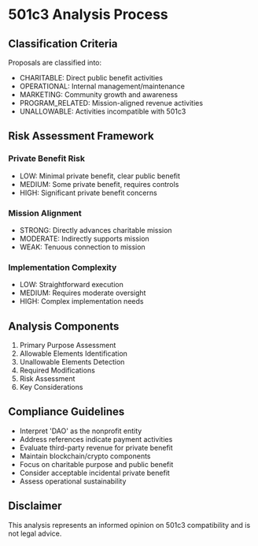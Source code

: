 # 501c3 Analysis Process

## Classification Criteria

Proposals are classified into:

- CHARITABLE: Direct public benefit activities
- OPERATIONAL: Internal management/maintenance
- MARKETING: Community growth and awareness
- PROGRAM_RELATED: Mission-aligned revenue activities
- UNALLOWABLE: Activities incompatible with 501c3

## Risk Assessment Framework

### Private Benefit Risk
- LOW: Minimal private benefit, clear public benefit
- MEDIUM: Some private benefit, requires controls
- HIGH: Significant private benefit concerns

### Mission Alignment
- STRONG: Directly advances charitable mission
- MODERATE: Indirectly supports mission
- WEAK: Tenuous connection to mission

### Implementation Complexity
- LOW: Straightforward execution
- MEDIUM: Requires moderate oversight
- HIGH: Complex implementation needs

## Analysis Components

1. Primary Purpose Assessment
2. Allowable Elements Identification
3. Unallowable Elements Detection
4. Required Modifications
5. Risk Assessment
6. Key Considerations

## Compliance Guidelines

- Interpret 'DAO' as the nonprofit entity
- Address references indicate payment activities
- Evaluate third-party revenue for private benefit
- Maintain blockchain/crypto components
- Focus on charitable purpose and public benefit
- Consider acceptable incidental private benefit
- Assess operational sustainability

## Disclaimer

This analysis represents an informed opinion on 501c3 compatibility and is not legal advice. 